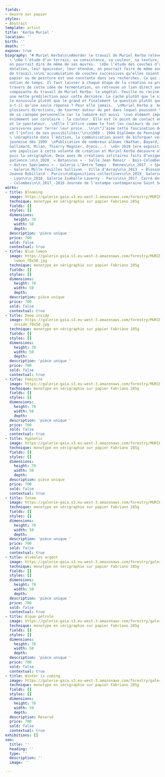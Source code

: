 ```yaml
---
fields:
- Oeuvre sur papier
styles:
- Abstrait
template: artist
title: 'Kerba Muriel '
location: ''
birth: ''
death: ''
expose: true
biography: "# Muriel Kerba\n\nAborder le travail de Muriel Kerba relève de la spéléologie.
  \ \nDe l’étude d’un terrain, sa consistance, sa couleur, sa texture,  \nsa composition,
  on pourrait dire de même de ses œuvres.  \nDe l’étude des couches d’un sol, leur
  datation, leur épaisseur, leur étendue, on pourrait faire de même avec son processus
  de travail.\n\nL’accumulation de couches successives qu’elles soient d’encre, de
  papier ou de peinture est une constante dans ses recherches. Ce qui implique une
  notion de temps. Il faut laisser à chaque étape de la création sa propre fermentation.\n\nAu
  travers de cette idée de fermentation, on retrouve un lien direct avec  \nune autre
  composante du travail de Muriel Kerba: le végétal. Feuille ou racine mais  \navec
  une nette prédilection pour cette dernière. Le caché plutôt que le visible,
  le minuscule plutôt que le grand et finalement la question plutôt que la réponse.\n\nN’y
  a-t-il qu’une seule réponse ? Pour elle jamais.  \nMuriel Kerba a  besoin d’explorer
  plusieurs directions, de tourner autour du pot dans lequel poussent toutes les plantes
  de sa canopée personnelle car la lumière est aussi  \nun élément important et
  évidement son corolaire : la couleur. Elle est le point de contact entre son travail
  et le spectateur.  \nElle l’attire comme le font les couleurs de certaines plantes
  carnivores pour ferrer leur proie...\n\n\"J’aime cette fascination de la couleur
  et l’infini de ses possibilités\"\n\n1989 - 1994 Diplômée de Penninghen-Paris
  \ \nGraphiste dans l’édition, la communication avant de bifurquer vers l’illustration
  jeunesse dès 1999  \nPublication de nombreux albums (Nathan, Bayard, Hachette,
  Gallimard, Milan, Thierry Magnier, Djeco...)  \nEn 2010 1ere exposition qui donne
  une impulsion à cette volonté de création et Muriel Kerba découvre alors la céramique
  puis la sérigraphie. Deux axes de créations solitaires faits d’exigence et de
  patience.\n\n_2020_ « Botanicus » - Salle Jean Renoir - Bois-Colombes\n\n_2018_
  « Autres Spécimens » - Galerie L’Antre Temps - Rennes\n\n_2017_ « Spécimens »
  - Galerie Mille Feuilles Sullivan - Ville d’Avray\n\n_2013_ « Blossomville » - Galerie
  Jeanne Robillard - Paris\n\nExpositions collectives\n\n_2019_ Galerie Paul Ripoche
  - Lyon\n\n_2018_ Galerie Isabelle Laverny - Paris\n\n_2017_ Carré des créateurs
  - Colombes\n\n_2017_-2016 Journée de l’estampe contemporaine Saint Sulpice - Paris"
works:
- title: Blooming
  image: https://galerie-gaia.s3.eu-west-3.amazonaws.com/forestry/MURIELKERBA_blooming_70x50.jpg
  technique: monotype en sérigraphie sur papier Fabriano 285g
  fields: []
  styles: []
  dimensions:
    height: 70
    width: 50
    depth: 
  description: 'pièce unique '
  price: 700
  sold: false
  contextual: true
- title: Blue lemon
  image: https://galerie-gaia.s3.eu-west-3.amazonaws.com/forestry/MURIELKERBA_blue
    lemon_70x50.jpg
  technique: monotype en sérigraphie sur papier Fabriano 285g
  fields: []
  styles: []
  dimensions:
    height: 70
    width: 50
    depth: 
  description: pièce unique
  price: 700
  sold: false
  contextual: true
- title: Deep inside
  image: https://galerie-gaia.s3.eu-west-3.amazonaws.com/forestry/MURIELKERBA_deep
    inside_70x50.jpg
  technique: monotype en sérigraphie sur papier Fabriano 285g
  fields: []
  styles: []
  dimensions:
    height: 70
    width: 50
    depth: 
  description: 'pièce unique '
  price: 700
  sold: false
  contextual: true
- title: Féminité
  image: https://galerie-gaia.s3.eu-west-3.amazonaws.com/forestry/MURIELKERBA_féminité_70x50.jpg
  technique: monotype en sérigraphie sur papier Fabriano 285g
  fields: []
  styles: []
  dimensions:
    height: 70
    width: 50
    depth: 
  description: 'pièce unique '
  price: 700
  sold: false
  contextual: true
- title: Hypnotic
  image: https://galerie-gaia.s3.eu-west-3.amazonaws.com/forestry/MURIELKERBA_hypnotic_70x50.jpg
  technique: monotype en sérigraphie sur papier Fabriano 285g
  fields: []
  styles: []
  dimensions:
    height: 70
    width: 50
    depth: 
  description: pièce unique
  price: 700
  sold: false
  contextual: true
- title: Totem
  image: https://galerie-gaia.s3.eu-west-3.amazonaws.com/forestry/MURIELKERBA_totem_70x50.jpg
  technique: monotype en sérigraphie sur papier Fabriano 285g
  fields: []
  styles: []
  dimensions:
    height: 70
    width: 50
    depth: 
  description: 'pièce unique '
  price: 700
  sold: false
  contextual: true
- title: Alvéoles argent
  image: https://galerie-gaia.s3.eu-west-3.amazonaws.com/forestry/galerie-gaia-muriel-kerba_alveoles-argent_70x50.jpg
  technique: monotype en sérigraphie sur papier Fabriano 285g
  fields: []
  styles: []
  dimensions:
    height: 70
    width: 50
    depth: 
  description: 'pièce unique '
  price: 700
  sold: false
  contextual: true
- title: Algue pétrole
  image: https://galerie-gaia.s3.eu-west-3.amazonaws.com/forestry/galerie-gaia-muriel-kerba_algue-petrole_70x50.jpg
  technique: monotype en sérigraphie sur papier Fabriano 285g
  fields: []
  styles: []
  dimensions:
    height: 70
    width: 50
    depth: 
  description: 'pièce unique '
  price: 700
  sold: false
  contextual: true
- title: Winter is coming
  image: https://galerie-gaia.s3.eu-west-3.amazonaws.com/forestry/galerie-gaia-muriel-kerba_winter-is-coming_70x50.jpg
  technique: monotype en sérigraphie sur papier Fabriano 285g
  fields: []
  styles: []
  dimensions:
    height: 70
    width: 50
    depth: 
  description: Réservé
  price: 700
  sold: false
  contextual: true
exhibitions: []
seo:
  title: ''
  heading: ''
  type: ''
  description: ''
  image: ''

---
```

